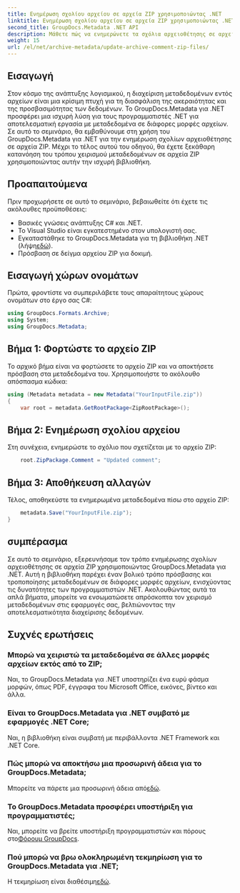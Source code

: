 ```yaml
---
title: Ενημέρωση σχολίου αρχείου σε αρχεία ZIP χρησιμοποιώντας .NET
linktitle: Ενημέρωση σχολίου αρχείου σε αρχεία ZIP χρησιμοποιώντας .NET
second_title: GroupDocs.Metadata .NET API
description: Μάθετε πώς να ενημερώνετε τα σχόλια αρχειοθέτησης σε αρχεία ZIP χρησιμοποιώντας το GroupDocs.Metadata για .NET. Βελτιώστε τη διαχείριση μεταδεδομένων σε εφαρμογές C# χωρίς κόπο.
weight: 15
url: /el/net/archive-metadata/update-archive-comment-zip-files/
---
```

## Εισαγωγή
Στον κόσμο της ανάπτυξης λογισμικού, η διαχείριση μεταδεδομένων εντός αρχείων είναι μια κρίσιμη πτυχή για τη διασφάλιση της ακεραιότητας και της προσβασιμότητας των δεδομένων. Το GroupDocs.Metadata για .NET προσφέρει μια ισχυρή λύση για τους προγραμματιστές .NET για αποτελεσματική εργασία με μεταδεδομένα σε διάφορες μορφές αρχείων. Σε αυτό το σεμινάριο, θα εμβαθύνουμε στη χρήση του GroupDocs.Metadata για .NET για την ενημέρωση σχολίων αρχειοθέτησης σε αρχεία ZIP. Μέχρι το τέλος αυτού του οδηγού, θα έχετε ξεκάθαρη κατανόηση του τρόπου χειρισμού μεταδεδομένων σε αρχεία ZIP χρησιμοποιώντας αυτήν την ισχυρή βιβλιοθήκη.
## Προαπαιτούμενα
Πριν προχωρήσετε σε αυτό το σεμινάριο, βεβαιωθείτε ότι έχετε τις ακόλουθες προϋποθέσεις:
- Βασικές γνώσεις ανάπτυξης C# και .NET.
- Το Visual Studio είναι εγκατεστημένο στον υπολογιστή σας.
-  Εγκαταστάθηκε το GroupDocs.Metadata για τη βιβλιοθήκη .NET (λήψη[εδώ](https://releases.groupdocs.com/metadata/net/)).
- Πρόσβαση σε δείγμα αρχείου ZIP για δοκιμή.

## Εισαγωγή χώρων ονομάτων
Πρώτα, φροντίστε να συμπεριλάβετε τους απαραίτητους χώρους ονομάτων στο έργο σας C#:
```csharp
using GroupDocs.Formats.Archive;
using System;
using GroupDocs.Metadata;
```
## Βήμα 1: Φορτώστε το αρχείο ZIP
Το αρχικό βήμα είναι να φορτώσετε το αρχείο ZIP και να αποκτήσετε πρόσβαση στα μεταδεδομένα του. Χρησιμοποιήστε το ακόλουθο απόσπασμα κώδικα:
```csharp
using (Metadata metadata = new Metadata("YourInputFile.zip"))
{
    var root = metadata.GetRootPackage<ZipRootPackage>();
```
## Βήμα 2: Ενημέρωση σχολίου αρχείου
Στη συνέχεια, ενημερώστε το σχόλιο που σχετίζεται με το αρχείο ZIP:
```csharp
    root.ZipPackage.Comment = "Updated comment";
```
## Βήμα 3: Αποθήκευση αλλαγών
Τέλος, αποθηκεύστε τα ενημερωμένα μεταδεδομένα πίσω στο αρχείο ZIP:
```csharp
    metadata.Save("YourInputFile.zip");
}
```

## συμπέρασμα
Σε αυτό το σεμινάριο, εξερευνήσαμε τον τρόπο ενημέρωσης σχολίων αρχειοθέτησης σε αρχεία ZIP χρησιμοποιώντας GroupDocs.Metadata για .NET. Αυτή η βιβλιοθήκη παρέχει έναν βολικό τρόπο πρόσβασης και τροποποίησης μεταδεδομένων σε διάφορες μορφές αρχείων, ενισχύοντας τις δυνατότητες των προγραμματιστών .NET. Ακολουθώντας αυτά τα απλά βήματα, μπορείτε να ενσωματώσετε απρόσκοπτα τον χειρισμό μεταδεδομένων στις εφαρμογές σας, βελτιώνοντας την αποτελεσματικότητα διαχείρισης δεδομένων.

## Συχνές ερωτήσεις
### Μπορώ να χειριστώ τα μεταδεδομένα σε άλλες μορφές αρχείων εκτός από το ZIP;
Ναι, το GroupDocs.Metadata για .NET υποστηρίζει ένα ευρύ φάσμα μορφών, όπως PDF, έγγραφα του Microsoft Office, εικόνες, βίντεο και άλλα.
### Είναι το GroupDocs.Metadata για .NET συμβατό με εφαρμογές .NET Core;
Ναι, η βιβλιοθήκη είναι συμβατή με περιβάλλοντα .NET Framework και .NET Core.
### Πώς μπορώ να αποκτήσω μια προσωρινή άδεια για το GroupDocs.Metadata;
 Μπορείτε να πάρετε μια προσωρινή άδεια από[εδώ](https://purchase.groupdocs.com/temporary-license/).
### Το GroupDocs.Metadata προσφέρει υποστήριξη για προγραμματιστές;
 Ναι, μπορείτε να βρείτε υποστήριξη προγραμματιστών και πόρους στο[Φόρουμ GroupDocs](https://forum.groupdocs.com/c/metadata/14).
### Πού μπορώ να βρω ολοκληρωμένη τεκμηρίωση για το GroupDocs.Metadata για .NET;
 Η τεκμηρίωση είναι διαθέσιμη[εδώ](https://tutorials.groupdocs.com/metadata/net/).